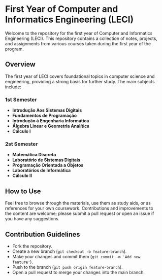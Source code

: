 # First Year of Computer and Informatics Engineering (LECI)

Welcome to the repository for the first year of Computer and Informatics Engineering (LECI). This repository contains a collection of notes, projects, and assignments from various courses taken during the first year of the program.

## Overview

The first year of LECI covers foundational topics in computer science and engineering, providing a strong basis for further study. The main subjects include:

### 1st Semester

- **Introdução Aos Sistemas Digitais**
- **Fundamentos de Programação**
- **Introdução à Engenharia Informática**
- **Álgebra Linear e Geometria Analítica**
- **Cálculo I**

### 2st Semester

- **Matemática Discreta**
- **Laboratório de Sistemas Digitais**
- **Programação Orientada a Objetos**
- **Laboratórios de Informática**
- **Cálculo II**

## How to Use

Feel free to browse through the materials, use them as study aids, or as references for your own coursework. Contributions and improvements to the content are welcome; please submit a pull request or open an issue if you have any suggestions.

## Contribution Guidelines

- Fork the repository.
- Create a new branch (`git checkout -b feature-branch`).
- Make your changes and commit them (`git commit -m 'Add new feature'`).
- Push to the branch (`git push origin feature-branch`).
- Open a pull request to merge your changes into the main branch.
